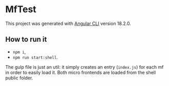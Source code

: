 # MfTest

This project was generated with [Angular CLI](https://github.com/angular/angular-cli) version 18.2.0.

## How to run it

- `npm i`,
- `npm run start:shell`.

The gulp file is just an util: it simply creates an entry (`index.js`) for each mf in order to easily load it.
Both micro frontends are loaded from the shell public folder.  
